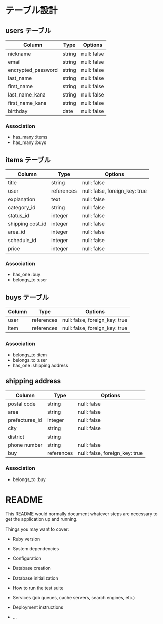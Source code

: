 # テーブル設計



## users テーブル

| Column             | Type   | Options     |
| ------------------ | ------ | ----------- |
| nickname           | string | null: false |
| email              | string | null: false |
| encrypted_password | string | null: false |
| last_name          | string | null: false |
| first_name         | string | null: false |
| last_name_kana     | string | null: false |
| first_name_kana    | string | null: false |
| birthday           | date   | null: false |

### Association

- has_many :items
- has_many :buys



## items テーブル

| Column           | Type          | Options                        |
| ---------------- | ------------- | ------------------------------ |
| title            | string        | null: false                    |
| user             | references    | null: false, foreign_key: true |
| explanation      | text          | null: false                    |
| category_id      | string        | null: false                    |
| status_id        | integer       | null: false                    |
| shipping cost_id | integer       | null: false                    |
| area_id          | integer       | null: false                    |
| schedule_id      | integer       | null: false                    |
| price            | integer       | null: false                    |

### Association

- has_one    :buy
- belongs_to :user





## buys テーブル

| Column | Type       | Options                        |
| ------ | ---------- | ------------------------------ |
| user   | references | null: false, foreign_key: true |
| item   | references | null: false, foreign_key: true |

### Association

- belongs_to :item
- belongs_to :user
- has_one    :shipping address



## shipping address

| Column          | Type       | Options                        |
| --------------- | ---------- | ------------------------------ |
| postal code     | string     | null: false                    |
| area            | string     | null: false                    |
| prefectures_id  | integer    | null: false                    |
| city            | string     | null: false                    |
| district        | string     |                                |
| phone number    | string     | null: false                    |
| buy             | references | null: false, foreign_key: true |

### Association

- belongs_to :buy



# README

This README would normally document whatever steps are necessary to get the
application up and running.

Things you may want to cover:

* Ruby version

* System dependencies

* Configuration

* Database creation

* Database initialization

* How to run the test suite

* Services (job queues, cache servers, search engines, etc.)

* Deployment instructions

* ...
